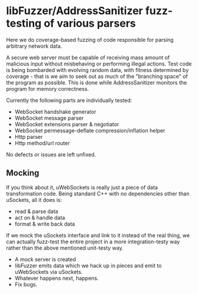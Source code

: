 # libFuzzer/AddressSanitizer fuzz-testing of various parsers

Here we do coverage-based fuzzing of code responsible for parsing arbitrary network data.

A secure web server must be capable of receiving mass amount of malicious input without misbehaving or performing illegal actions. Test code is being bombarded with evolving random data, with fitness determined by coverage - that is we aim to seek out as much of the "branching space" of the program as possible. This is done while AddressSanitizer monitors the program for memory correctness.

Currently the following parts are individually tested:

* WebSocket handshake generator
* WebSocket message parser
* WebSocket extensions parser & negotiator
* WebSocket permessage-deflate compression/inflation helper
* Http parser
* Http method/url router

No defects or issues are left unfixed.

## Mocking
If you think about it, uWebSockets is really just a piece of data transformation code. Being standard C++ with no dependencies other than uSockets, all it does is:

* read & parse data
* act on & handle data
* format & write back data

If we mock the uSockets interface and link to it instead of the real thing, we can actually fuzz-test the entire project in a more integration-testy way rather than the above mentioned unit-testy way.

* A mock server is created
* libFuzzer emits data which we hack up in pieces and emit to uWebSockets via uSockets.
* Whatever happens next, happens.
* Fix bugs.
